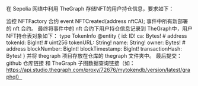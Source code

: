 在 Sepolia 网络中利用 TheGraph 存储NFT的用户持仓信息，要求如下：

监控 NFTFactory 合约 event NFTCreated(address nftCA); 事件中所有新部署的 nft 合约。
最终将事件中的 nft 合约下用户持仓信息记录到 TheGraph中，用户NFT持仓表对象如下：
type TokenInfo @entity {
  id: ID!
  ca: Bytes! # address
  tokenId: BigInt! # uint256
  tokenURL: String!
  name: String!
  owner: Bytes! # address
  blockNumber: BigInt!
  blockTimestamp: BigInt!
  transactionHash: Bytes!
}
并将 thegraph 项目存放在仓库的 thegraph 文件夹中。
最后提交：github 仓库链接 和 TheGraph 子图数据查询链接（如： https://api.studio.thegraph.com/proxy/72676/mytokendb/version/latest/graphql）


